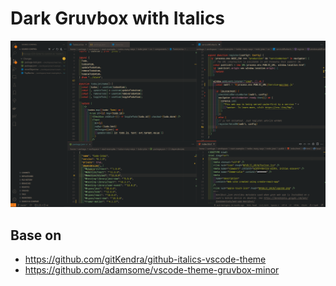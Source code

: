 # Dark Gruvbox with Italics

![screenshot](screenshot.png "Screenshot")

## Base on

- https://github.com/gitKendra/github-italics-vscode-theme
- https://github.com/adamsome/vscode-theme-gruvbox-minor
